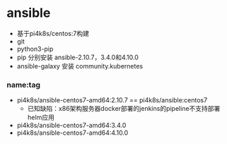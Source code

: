 # ansible

- 基于pi4k8s/centos:7构建
- git
- python3-pip
- pip 分别安装 ansible-2.10.7，3.4.0和4.10.0
- ansible-galaxy 安装 community.kubernetes

### name:tag
- pi4k8s/ansible-centos7-amd64:2.10.7 == pi4k8s/ansible:centos7 
  - 已知缺陷：x86架构服务器docker部署的jenkins的pipeline不支持部署helm应用
- pi4k8s/ansible-centos7-amd64:3.4.0 
- pi4k8s/ansible-centos7-amd64:4.10.0 

